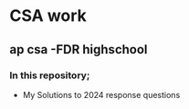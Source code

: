 # CSA work
## ap csa -FDR highschool 

### In this repository;
- My Solutions to 2024 response questions 
